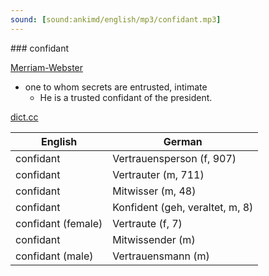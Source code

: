 ```yaml
---
sound: [sound:ankimd/english/mp3/confidant.mp3]
---
```


\### confidant

[Merriam-Webster](https://www.merriam-webster.com/dictionary/confidant)

- one to whom secrets are entrusted, intimate
    - He is a trusted confidant of the president.

[dict.cc](https://www.dict.cc/confidant)

| English        | German       |
| -------------- | ------------ |
| confidant | Vertrauensperson (f, 907) |
| confidant | Vertrauter (m, 711) |
| confidant | Mitwisser (m, 48) |
| confidant | Konfident (geh, veraltet, m, 8) |
| confidant (female) | Vertraute (f, 7) |
| confidant | Mitwissender (m) |
| confidant (male) | Vertrauensmann (m) |
